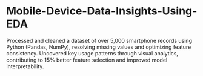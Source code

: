 # Mobile-Device-Data-Insights-Using-EDA
Processed and cleaned a dataset of over 5,000 smartphone records using Python (Pandas, NumPy), resolving missing values and optimizing feature consistency.  Uncovered key usage patterns through visual analytics, contributing to 15% better feature selection and improved model interpretability.

